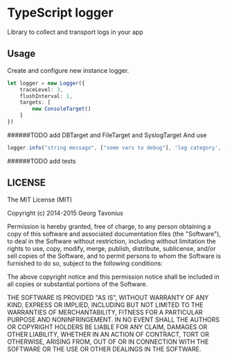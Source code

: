 # TypeScript logger
Library to collect and transport logs in your app
## Usage
Create and configure new instance logger. 
``` typescript
let logger = new Logger({
    traceLevel: 3,
    flushInterval: 1,
    targets: [
        new ConsoleTarget()
    ]
})
```
######TODO add DBTarget and FileTarget and SyslogTarget
And use
```typescript
logger.info("string message", ["some vars to debug"], 'log category', ['some', 'tags']);
```
######TODO add tests

## LICENSE

The MIT License (MIT)

Copyright (c) 2014-2015 Georg Tavonius

Permission is hereby granted, free of charge, to any person obtaining a copy
of this software and associated documentation files (the "Software"), to deal
in the Software without restriction, including without limitation the rights
to use, copy, modify, merge, publish, distribute, sublicense, and/or sell
copies of the Software, and to permit persons to whom the Software is
furnished to do so, subject to the following conditions:

The above copyright notice and this permission notice shall be included in
all copies or substantial portions of the Software.

THE SOFTWARE IS PROVIDED "AS IS", WITHOUT WARRANTY OF ANY KIND, EXPRESS OR
IMPLIED, INCLUDING BUT NOT LIMITED TO THE WARRANTIES OF MERCHANTABILITY,
FITNESS FOR A PARTICULAR PURPOSE AND NONINFRINGEMENT. IN NO EVENT SHALL THE
AUTHORS OR COPYRIGHT HOLDERS BE LIABLE FOR ANY CLAIM, DAMAGES OR OTHER
LIABILITY, WHETHER IN AN ACTION OF CONTRACT, TORT OR OTHERWISE, ARISING FROM,
OUT OF OR IN CONNECTION WITH THE SOFTWARE OR THE USE OR OTHER DEALINGS IN
THE SOFTWARE.